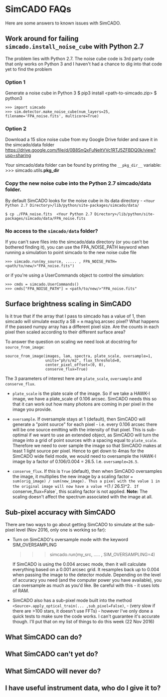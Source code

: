 
# SimCADO FAQs

Here are some answers to known issues with SimCADO.

## Work around for failing `simcado.install_noise_cube` with Python 2.7
The problem lies with Python 2.7. The noise cube code is 3rd party code that only works on Python 3 and I haven't had a chance to dig into that code yet to find the problem

### Option 1
Generate a noise cube in Python 3
    $ pip3 install <path-to-simcado.zip>
    $ python3

    >>> import simcado
    >>> sim.detector.make_noise_cube(num_layers=25, filename='FPA_noise.fits', multicore=True)

### Option 2
Download a 15 slice noise cube from my Google Drive folder and save it in the simcado/data folder
    https://drive.google.com/file/d/0B8SnQxFuNeltVVc1RTJ5ZFBDQ0k/view?usp=sharing

Your simcado/data folder can be found by printing the `__pkg_dir__` variable:
    >>> simcado.utils.__pkg_dir__

### Copy the new noise cube into the Python 2.7 simcado/data folder. 
By default SimCADO looks for the noise cube in its data directory - `<Your Python 2.7 Directory>/lib/python/site-packages/simcado/data/`

    $ cp ./FPA_noise.fits  <Your Python 2.7 Directory>/lib/python/site-packages/simcado/data/FPA_noise.fits

### No access to the `simcado/data` folder?
If you can't save files into the simcado/data directory (or you can't be bothered finding it), you can use the FPA_NOISE_PATH keyword when running a simulation to point simcado to the new noise cube file

    >>> simcado.run(my_source, ..... , FPA_NOISE_PATH=<path/to/new/>"FPA_noise.fits")

or if you're using a UserCommands object to control the simulation:

    >>> cmds = simcado.UserCommands()
    >>> cmds["FPA_NOISE_PATH"] = <path/to/new/>"FPA_noise.fits"


## Surface brightness scaling in SimCADO
Is it true that if the array that I pass to simcado has a value of 1, then simcado will simulate exactly a SB = `m` mag/sq.arcsec pixel? What happens if the passed numpy array has a different pixel size. Are the counts in each pixel then scaled according to their different surface area?

To answer the question on scaling we need look at docstring for `source_from_image`:


    source_from_image(images, lam, spectra, plate_scale, oversample=1,
                      units="ph/s/m2", flux_threshold=0,
                      center_pixel_offset=(0, 0),
                      conserve_flux=True)

                      
The 3 parameters of interest here are `plate_scale`, `oversample` and `conserve_flux`.

* `plate_scale` is the plate scale of the image. So if we take a HAWK-I image, we have a plate_scale of 0.106 arcsec. SimCADO needs this so that it can work out how many photons are coming in per pixel in the image you provide.

* `oversample`. If oversample stays at 1 (default), then SimCADO will generate a "point source" for each pixel - i.e. every 0.106 arcsec there will be one source emitting with the intensity of that pixel. This is sub-optimal if we want to use an extended object, as SimCADO will turn the image into a grid of point sources with a spacing equal to `plate_scale`. Therefore we need to over sample the image so that SimCADO makes at least 1 light source per pixel. Hence to get down to 4mas for the SimCADO wide field mode, we would need to oversample the HAWK-I image by a factor of 0.106/0.004 = 26.5. I.e. `oversample=26.5`.

* `conserve_flux`. If this is `True` (default), then when SimCADO oversamples the image, it multiplies the new image by a scaling factor `= sum(orig_image) / sum(new_image). Thus a pixel with the value 1 in the original image will now have a value `=(1 / 26.5)^2`. If `conserve_flux=False`, this scaling factor is not applied. **Note:** The scaling doesn't affect the spectrum associated with the image at all.


## Sub-pixel accuracy with SimCADO
There are two ways to go about getting SimCADO to simulate at the sub-pixel level (Nov 2016, only one is working so far):

* Turn on SimCADO's oversample mode with the keyword SIM_OVERSAMPLING

    >>> simcado.run(my_src, ..... , SIM_OVERSAMPLING=4)

  If SimCADO is using the 0.004 arcsec mode, then it will calculate everything based on a 0.001 arcsec grid. It resamples back up to 0.004 when passing the image to the detector module. Depending on the level of accuracy you need (and the computer power you have available), you can oversample as much as you'd like. Be careful with this - it uses lots of RAM.

* SimCADO also has a sub-pixel mode built into the method `<Source>.apply_optical_train(... ,sub_pixel=False)`, - (very slow if there are >100 stars, it doesn't use FFTs) - however I've only done a quick tests to make sure the code works. I can't guarantee it's accurate though. I'll put that on my list of things to do this week (22 Nov 2016)



    
    

## What SimCADO can do?

## What SimCADO can't yet do?

## What SimCADO will never do?

## I have useful instrument data, who do I give it to?